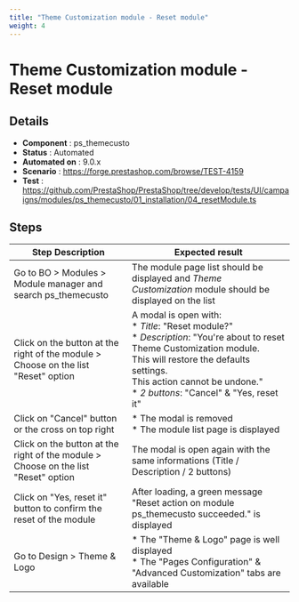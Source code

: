 ```yaml
---
title: "Theme Customization module - Reset module"
weight: 4
---
```


# Theme Customization module - Reset module
## Details
* **Component** : ps_themecusto
* **Status** : Automated
* **Automated on** : 9.0.x
* **Scenario** : https://forge.prestashop.com/browse/TEST-4159
* **Test** : https://github.com/PrestaShop/PrestaShop/tree/develop/tests/UI/campaigns/modules/ps_themecusto/01_installation/04_resetModule.ts

## Steps
| Step Description | Expected result |
| ----- | ----- |
| Go to BO > Modules > Module manager and search ps_themecusto | The module page list should be displayed and *Theme Customization* module should be displayed on the list |
| Click on the button at the right of the module > Choose on the list "Reset" option | A modal is open with:<br> * *Title*: "Reset module?"<br> * *Description*: "You're about to reset Theme Customization module.<br>This will restore the defaults settings.<br>This action cannot be undone."<br> * *2 buttons*: "Cancel" & "Yes, reset it" |
| Click on "Cancel" button or the cross on top right | * The modal is removed<br> * The module list page is displayed |
| Click on the button at the right of the module > Choose on the list "Reset" option | The modal is open again with the same informations (Title / Description / 2 buttons) |
| Click on "Yes, reset it" button to confirm the reset of the module | After loading, a green message "Reset action on module ps_themecusto succeeded." is displayed |
| Go to Design > Theme & Logo | * The "Theme & Logo" page is well displayed<br> * The "Pages Configuration" & "Advanced Customization" tabs are available |